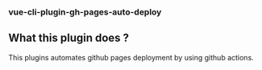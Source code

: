 ### vue-cli-plugin-gh-pages-auto-deploy

## What this plugin does ?

This plugins automates github pages deployment by using github actions.
